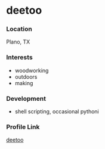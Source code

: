 # deetoo

### Location

Plano, TX

### Interests

- woodworking
- outdoors
- making

### Development

- shell scripting, occasional pythoni


### Profile Link

[deetoo](https://github.com/deetoo)

